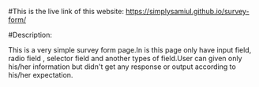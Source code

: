 #This is the live link of this website:  https://simplysamiul.github.io/survey-form/

#Description: 

This is a very simple survey form page.In is this page only have input field, radio field , selector field and another types of field.User can given only his/her information but didn't get any response or output according to his/her expectation.
